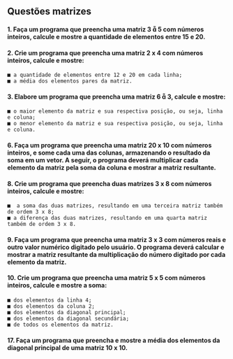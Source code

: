## Questões matrizes
#### 1. Faça um programa que preencha uma matriz 3  5 com números inteiros, calcule e mostre a quantidade de elementos entre 15 e 20.


#### 2. Crie um programa que preencha uma matriz 2 x 4 com números inteiros, calcule e mostre:

    ■ a quantidade de elementos entre 12 e 20 em cada linha;
    ■ a média dos elementos pares da matriz.

#### 3. Elabore um programa que preencha uma matriz 6  3, calcule e mostre:

    ■ o maior elemento da matriz e sua respectiva posição, ou seja, linha e coluna;
    ■ o menor elemento da matriz e sua respectiva posição, ou seja, linha e coluna.

#### 6. Faça um programa que preencha uma matriz 20 x 10 com números inteiros, e some cada uma das colunas, armazenando o resultado da soma em um vetor. A seguir, o programa deverá multiplicar cada elemento da matriz pela soma da coluna e mostrar a matriz resultante.

#### 8. Crie um programa que preencha duas matrizes 3 x 8 com números inteiros, calcule e mostre:
    ■  a soma das duas matrizes, resultando em uma terceira matriz também de ordem 3 x 8;
    ■ a diferença das duas matrizes, resultando em uma quarta matriz também de ordem 3 x 8.

#### 9. Faça um programa que preencha uma matriz 3 x 3 com números reais e outro valor numérico digitado pelo usuário. O programa deverá calcular e mostrar a matriz resultante da multiplicação do número digitado por cada elemento da matriz.

#### 10. Crie um programa que preencha uma matriz 5 x 5 com números inteiros, calcule e mostre a soma:
    ■ dos elementos da linha 4;
    ■ dos elementos da coluna 2;
    ■ dos elementos da diagonal principal;
    ■ dos elementos da diagonal secundária;
    ■ de todos os elementos da matriz.

#### 17. Faça um programa que preencha e mostre a média dos elementos da diagonal principal de uma matriz 10 x 10.